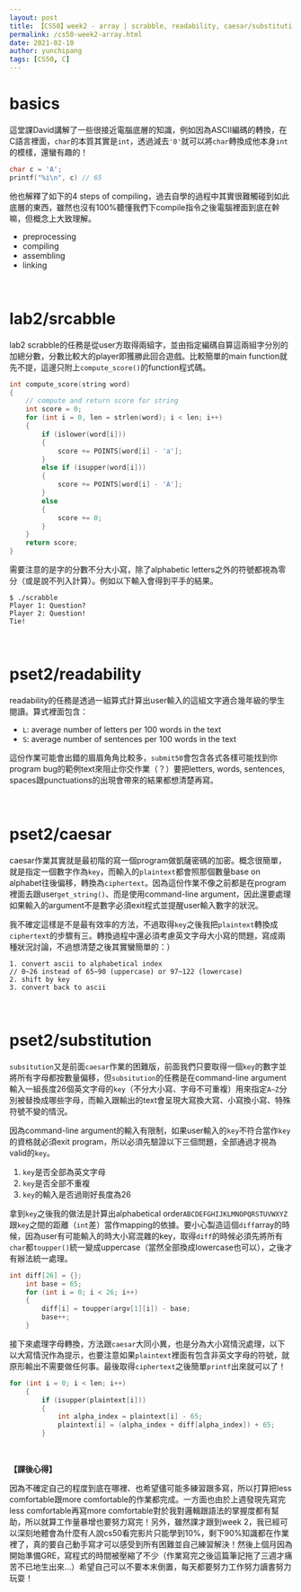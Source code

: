```yaml
---
layout: post
title: 【CS50】week2 - array | scrabble, readability, caesar/substitution 
permalink: /cs50-week2-array.html
date: 2021-02-10
author: yunchipang
tags: [CS50, C]
---
```


# **basics**
這堂課David講解了一些很接近電腦底層的知識，例如因為ASCII編碼的轉換，在C語言裡面，`char`的本質其實是`int`，透過減去`'0'`就可以將`char`轉換成他本身`int`的模樣，還蠻有趣的！

```c
char c = 'A';
printf("%i\n", c) // 65
```

他也解釋了如下的4 steps of compiling，過去自學的過程中其實很難觸碰到如此底層的東西，雖然也沒有100%聽懂我們下compile指令之後電腦裡面到底在幹嘛，但概念上大致理解。

- preprocessing
- compiling
- assembling
- linking

<br>

# **lab2/srcabble**

lab2 scrabble的任務是從user方取得兩組字，並由指定編碼自算這兩組字分別的加總分數，分數比較大的player即獲勝此回合遊戲。比較簡單的main function就先不提，這邊只附上`compute_score()`的function程式碼。

```c
int compute_score(string word)
{
    // compute and return score for string
    int score = 0;
    for (int i = 0, len = strlen(word); i < len; i++)
    {
        if (islower(word[i]))
        {
            score += POINTS[word[i] - 'a'];
        }
        else if (isupper(word[i]))
        {
            score += POINTS[word[i] - 'A'];
        }
        else
        {
            score += 0;
        }
    }
    return score;
}
```
需要注意的是字的分數不分大小寫，除了alphabetic letters之外的符號都視為零分（或是說不列入計算）。例如以下輸入會得到平手的結果。

```
$ ./scrabble
Player 1: Question?
Player 2: Question!
Tie!
```


<br>

# **pset2/readability**
readability的任務是透過一組算式計算出user輸入的這組文字適合幾年級的學生閱讀。算式裡面包含：

- `L`: average number of letters per 100 words in the text
- `S`: average number of sentences per 100 words in the text

這份作業可能會出錯的眉眉角角比較多，`submit50`會包含各式各樣可能找到你program bug的範例text來阻止你交作業（？）要把letters, words, sentences, spaces跟punctuations的出現會帶來的結果都想清楚再寫。

<br>

# **pset2/caesar**
caesar作業其實就是最初階的寫一個program做凱薩密碼的加密。概念很簡單，就是指定一個數字作為`key`，而輸入的`plaintext`都會照那個數量base on alphabet往後偏移，轉換為`ciphertext`。因為這份作業不像之前都是在program裡面去跟user`get_string()`、而是使用command-line argument，因此還要處理如果輸入的argument不是數字必須exit程式並提醒user輸入數字的狀況。

我不確定這樣是不是最有效率的方法，不過取得`key`之後我把`plaintext`轉換成`ciphertext`的步驟有三。轉換過程中還必須考慮英文字母大小寫的問題，寫成兩種狀況討論，不過想清楚之後其實蠻簡單的：）

```
1. convert ascii to alphabetical index 
// 0~26 instead of 65~90 (uppercase) or 97~122 (lowercase)
2. shift by key
3. convert back to ascii
```

<br>

# **pset2/substitution**
`subsitution`又是前面`caesar`作業的困難版，前面我們只要取得一個`key`的數字並將所有字母都按數量偏移，但`subsitution`的任務是在command-line argument輸入一組長度26個英文字母的`key`（不分大小寫、字母不可重複）用來指定`A~Z`分別被替換成哪些字母，而輸入跟輸出的text會呈現大寫換大寫、小寫換小寫、特殊符號不變的情況。

因為command-line argument的輸入有限制，如果user輸入的`key`不符合當作`key`的資格就必須exit program，所以必須先驗證以下三個問題，全部通過才視為valid的`key`。

1. `key`是否全部為英文字母
2. `key`是否全部不重複
3. `key`的輸入是否過剛好長度為26

拿到`key`之後我的做法是計算出alphabetical order`ABCDEFGHIJKLMNOPQRSTUVWXYZ`跟`key`之間的距離（`int`差）當作mapping的依據。要小心製造這個`diff`array的時候，因為user有可能輸入的時大小寫混雜的key，取得`diff`的時候必須先將所有`char`都`toupper()`統一變成uppercase（當然全部換成lowercase也可以），之後才有辦法統一處理。

```c
int diff[26] = {};
    int base = 65;
    for (int i = 0; i < 26; i++)
    {
        diff[i] = toupper(argv[1][i]) - base;
        base++;
    }
```

接下來處理字母轉換，方法跟`caesar`大同小異，也是分為大小寫情況處理，以下以大寫情況作為提示，也要注意如果`plaintext`裡面有包含非英文字母的符號，就原形輸出不需要做任何事。最後取得`ciphertext`之後簡單`printf`出來就可以了！

```c
for (int i = 0; i < len; i++)
    {
        if (isupper(plaintext[i]))
        {
            int alpha_index = plaintext[i] - 65;
            plaintext[i] = (alpha_index + diff[alpha_index]) + 65;
        }
```

<br>

**【課後心得】**

因為不確定自己的程度到底在哪裡、也希望儘可能多練習跟多寫，所以打算把less comfortable跟more comfortable的作業都完成。一方面也由於上週發現先寫完less comfortable再寫more comfortable對於我對邏輯跟語法的掌握度都有幫助，所以就算工作量暴增也要努力寫完！另外，雖然課才跟到week 2，我已經可以深刻地體會為什麼有人說cs50看完影片只能學到10%，剩下90%知識都在作業裡了，真的要自己動手寫才可以感受到所有困難並自己練習解決！然後上個月因為開始準備GRE，寫程式的時間被壓縮了不少（作業寫完之後這篇筆記拖了三週才痛苦不已地生出來...）希望自己可以不要本末倒置，每天都要努力工作努力讀書努力玩耍！

<br>


